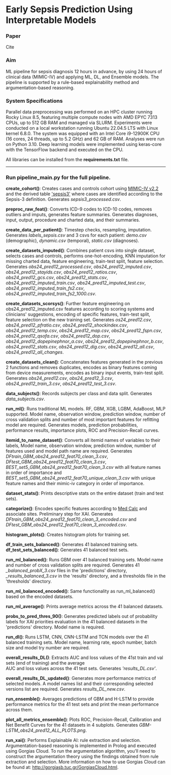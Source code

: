 # Early Sepsis Prediction Using Interpretable Models

### Paper
Cite

### Aim
ML pipeline for sepsis diagnosis 12 hours in advance, by using 24 hours of clinical data (MIMIC-IV) and applying ML, DL, and Ensemble models. The pipeline is supported by a rule-based explainability method and argumentation-based reasoning.

### System Specifications
Parallel data preprocessing was performed on an HPC cluster running Rocky Linux 8.5, featuring multiple compute nodes
with AMD EPYC 7313 CPUs, up to 512 GB RAM and managed via SLURM. Experiments were conducted on a local workstation
running Ubuntu 22.04.5 LTS with Linux kernel 6.8.0. The system was equipped with an Intel Core i9-12900K CPU (16 cores,
24 threads, up to 5.2 GHz) and 62 GB of RAM. Analyses were run on Python 3.10. Deep learning models were implemented
using keras-core with the TensorFlow backend and executed on the CPU.

All libraries can be installed from the **requirements.txt** file.

------------------------------------------------------------------------------------------------------------------------

### Run pipeline_main.py for the full pipeline.


**create_cohort()**: Creates cases and controls cohort using [MIMIC-IV v2.2](https://physionet.org/content/mimiciv/2.2/) and the derived table ['sepsis3'](https://github.com/MIT-LCP/mimic-code/tree/main/mimic-iv/concepts/sepsis) where cases are
identified according to the Sepsis-3 definition. Generates *sepsis3_processed.csv*.

**preproc_raw_feat()**: Converts ICD-9 codes to ICD-10 codes, removes outliers and imputs, generates feature summaries.
Generates diagnoses, input, output, procedure and charted data, and their summaries.

**create_data_per_patient()**: Timestep checks, resampling, imputation. Generates *labels_sepsis.csv* and 3 csvs for each
patient: *demo.csv* (demographic), *dynamic.csv* (temporal), *static.csv* (diagnoses).

**create_datasets_imputed()**: Combines patient csvs into single dataset, selects cases and controls, performs
one-hot-encoding, KNN imputation for missing charted data, feature engineering, train-test split, feature selection.
Generates *obs24_pred12_processed.csv*, *obs24_pred12_imputed.csv*, *obs24_pred12_stayids.csv*,
*obs24_pred12_ratios.csv*, *obs24_pred12_gcs.csv*, *obs24_pred12_stats.csv*, *obs24_pred12_imputed_train.csv*,
*obs24_pred12_imputed_test.csv*,  *obs24_pred12_imputed_train_fs2.csv*, *obs24_pred12_imputed_train_fs2_1000.csv*.

**create_datasets_scorsys()**: Further feature engineering on obs24_pred12_imputed.csv features according to scoring systems
and clinicians' suggestions, encoding of specific features, train-test split, feature selection on the new training set. 
Generates *os24_pred12.csv*, *obs24_pred12_pfratio.csv*, *obs24_pred12_shockindex.csv*, *obs24_pred12_temp.csv*, *obs24_pred12_map.csv*, 
*obs24_pred12_fspn.csv*, *obs24_pred12_qsofa.csv*, *obs24_pred12_dop.csv*, *obs24_pred12_dopepinephnor_a.csv*, 
*obs24_pred12_dopepinephnor_b.csv*, *obs24_pred12_stats.csv*, *obs24_pred12_dig.csv*, *obs24_pred12_all.csv*, *obs24_pred12_all_changes*.

**create_datasets_clean()**: Concatenates features generated in the previous 2 functions and removes duplicates, encodes as
binary features coming from device measurements, encodes as binary input events, train-test split.
Generates *obs24_pred12.csv*, *obs24_pred12_3.csv*, *obs24_pred12_train_3.csv*, *obs24_pred12_test_3.csv*.

**data_subjects()**: Records subjects per class and data split. Generates *data_subjects.csv*.

**run_ml()**: Runs traditional ML models. RF, GBM, XGB, LGBM, AdaBoost, MLP supported. Model name, observation window, 
prediction window, number of cross validation splits and number of most important features for refitting model are required.
Generates models, prediction probabilities, performance results, importance plots, ROC and Precision-Recall curves.

**itemid_to_name_dataset()**: Converts all itemid names of variables to their labels, Model name, observation window,
prediction window, number of features used and model path name are required. Generates
*DFtrain_GBM_obs24_pred12_feat70_clean_3.csv*, *DFtest_GBM_obs24_pred12_feat70_clean_3.csv*,
*BEST_set5_GBM_obs24_pred12_feat70_clean_3.csv* with all feature names in order of importance and
*BEST_set5_GBM_obs24_pred12_feat70_unique_clean_3.csv* with unique feature names and their mimic-iv category in order of
importance.

**dataset_stats()**: Prints descriptive stats on the entire dataset (train and test sets).

**categorize()**: Encodes specific features according to [Med Calc](https://www.mdcalc.com/) and associate sites. 
Preliminary step for XAI. Generates *DFtrain_GBM_obs24_pred12_feat70_clean_3_encoded.csv* and 
*DFtest_GBM_obs24_pred12_feat70_clean_3_encoded.csv*.

**histogram_plots()**: Creates histogram plots for training set.

**df_train_sets_balanced()**: Generates 41 balanced training sets.
**df_test_sets_balanced()**: Generates 41 balanced test sets.

**run_ml_balanced()**: Runs GBM over 41 balanced training sets. Model name and number of cross validation splits are required.
Generates 41 *_balanced_probX_3.csv* files in the 'predictions' directory, *_results_balanced_3.csv* in
the 'results' directory, and a thresholds file in the 'thresholds' directory.

**run_ml_balanced_encoded()**: Same functionality as run_ml_balanced() based on the encoded datasets.

**run_ml_average()**: Prints average metrics across the 41 balanced datasets.

**probs_to_pred_thres_90()**: Generates predicted labels out of probability labels for XAI priorities evaluation in the 41
balanced datasets in the 'predictions' directory. Model name is required.

**run_dl()**: Runs LSTM, CNN, CNN-LSTM and TCN models over the 41 balanced training sets. Model name, learning rate, 
epoch number, batch size and model try number are required. 

**overall_results_DL()**: Extracts AUC and loss values of the 41st train and val sets (end of training) and the average  
AUC and loss values across the 41 test sets. Generates *'results_DL.csv'*.

**overall_results_DL_updated()**: Generates more performance metrics of selected models. A model names list and their
corresponding selected versions list are required. Generates *results_DL_new.csv*.

**run_ensemble()**: Averages predictions of GBM and H-LSTM to provide performance metrics for the 41 test sets and print
the mean performance across them.

**plot_all_metrics_ensemble()**: Plots ROC, Precision-Recall, Calibration and Net Benefit Curves for the 41 datasets in 
4 subplots. Generates *GBM-LSTM_obs24_pred12_ALL_PLOTS.png*.

**run_xai()**: Performs Explainable AI: rule extraction and selection. Argumentation-based reasoning is implemented in 
Prolog and executed using Gorgias Cloud. To run the argumentation algorithm, you'll need to construct the argumentation 
theory using the findings obtained from rule extraction and selection. More information 
on how to use Gorgias Cloud can be found at: http://gorgiasb.tuc.gr/GorgiasCloud.html.
